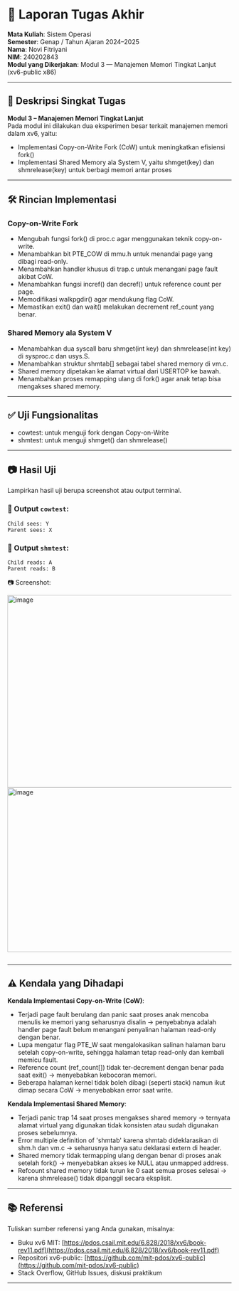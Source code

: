 # 📝 Laporan Tugas Akhir

**Mata Kuliah**: Sistem Operasi  
**Semester**: Genap / Tahun Ajaran 2024–2025  
**Nama**: Novi Fitriyani  
**NIM**: 240202843  
**Modul yang Dikerjakan**: Modul 3 — Manajemen Memori Tingkat Lanjut (xv6-public x86)  


---

## 📌 Deskripsi Singkat Tugas

**Modul 3 – Manajemen Memori Tingkat Lanjut**  
Pada modul ini dilakukan dua eksperimen besar terkait manajemen memori dalam xv6, yaitu:
- Implementasi Copy-on-Write Fork (CoW) untuk meningkatkan efisiensi fork()
- Implementasi Shared Memory ala System V, yaitu shmget(key) dan shmrelease(key) untuk berbagi memori antar proses
---

## 🛠️ Rincian Implementasi


###  Copy-on-Write Fork

- Mengubah fungsi fork() di proc.c agar menggunakan teknik copy-on-write.
- Menambahkan bit PTE_COW di mmu.h untuk menandai page yang dibagi read-only.
- Menambahkan handler khusus di trap.c untuk menangani page fault akibat CoW.
- Menambahkan fungsi incref() dan decref() untuk reference count per page.
- Memodifikasi walkpgdir() agar mendukung flag CoW.
- Memastikan exit() dan wait() melakukan decrement ref_count yang benar.

### Shared Memory ala System V
- Menambahkan dua syscall baru shmget(int key) dan shmrelease(int key) di sysproc.c dan usys.S.
- Menambahkan struktur shmtab[] sebagai tabel shared memory di vm.c.
- Shared memory dipetakan ke alamat virtual dari USERTOP ke bawah.
- Menambahkan proses remapping ulang di fork() agar anak tetap bisa mengakses shared memory.
  
---

## ✅ Uji Fungsionalitas

* cowtest: untuk menguji fork dengan Copy-on-Write
* shmtest: untuk menguji shmget() dan shmrelease()

---

## 📷 Hasil Uji

Lampirkan hasil uji berupa screenshot atau output terminal.

### 📍 Output `cowtest`:

```
Child sees: Y
Parent sees: X
```

### 📍 Output `shmtest`:

```
Child reads: A
Parent reads: B
```

📷 Screenshot:

<img width="1028" height="433" alt="image" src="https://github.com/user-attachments/assets/4c5f7a43-6f2d-40cc-9bf1-86d5998c5630" />

<img width="857" height="370" alt="image" src="https://github.com/user-attachments/assets/4416e366-09a6-46ae-8e40-66a6721416fe" />


```
```

---

## ⚠️ Kendala yang Dihadapi

**Kendala Implementasi Copy-on-Write (CoW)**:
- Terjadi page fault berulang dan panic saat proses anak mencoba menulis ke memori yang seharusnya disalin → penyebabnya adalah handler page fault belum menangani penyalinan halaman read-only dengan benar.
- Lupa mengatur flag PTE_W saat mengalokasikan salinan halaman baru setelah copy-on-write, sehingga halaman tetap read-only dan kembali memicu fault.
- Reference count (ref_count[]) tidak ter-decrement dengan benar pada saat exit() → menyebabkan kebocoran memori.
- Beberapa halaman kernel tidak boleh dibagi (seperti stack) namun ikut dimap secara CoW → menyebabkan error saat write.

**Kendala Implementasi Shared Memory**:
- Terjadi panic trap 14 saat proses mengakses shared memory → ternyata alamat virtual yang digunakan tidak konsisten atau sudah digunakan proses sebelumnya.
- Error multiple definition of 'shmtab' karena shmtab dideklarasikan di shm.h dan vm.c → seharusnya hanya satu deklarasi extern di header.
- Shared memory tidak termapping ulang dengan benar di proses anak setelah fork() → menyebabkan akses ke NULL atau unmapped address.
- Refcount shared memory tidak turun ke 0 saat semua proses selesai → karena shmrelease() tidak dipanggil secara eksplisit.

---

## 📚 Referensi

Tuliskan sumber referensi yang Anda gunakan, misalnya:

* Buku xv6 MIT: [https://pdos.csail.mit.edu/6.828/2018/xv6/book-rev11.pdf](https://pdos.csail.mit.edu/6.828/2018/xv6/book-rev11.pdf)
* Repositori xv6-public: [https://github.com/mit-pdos/xv6-public](https://github.com/mit-pdos/xv6-public)
* Stack Overflow, GitHub Issues, diskusi praktikum

---
